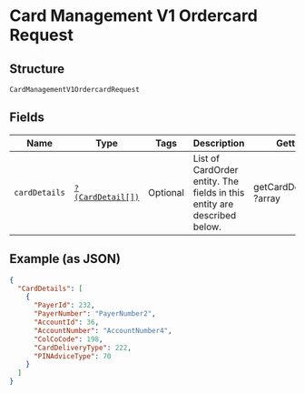 
# Card Management V1 Ordercard Request

## Structure

`CardManagementV1OrdercardRequest`

## Fields

| Name | Type | Tags | Description | Getter | Setter |
|  --- | --- | --- | --- | --- | --- |
| `cardDetails` | [`?(CardDetail[])`](../../doc/models/card-detail.md) | Optional | List of CardOrder entity. The fields in this entity are described below. | getCardDetails(): ?array | setCardDetails(?array cardDetails): void |

## Example (as JSON)

```json
{
  "CardDetails": [
    {
      "PayerId": 232,
      "PayerNumber": "PayerNumber2",
      "AccountId": 36,
      "AccountNumber": "AccountNumber4",
      "ColCoCode": 198,
      "CardDeliveryType": 222,
      "PINAdviceType": 70
    }
  ]
}
```

